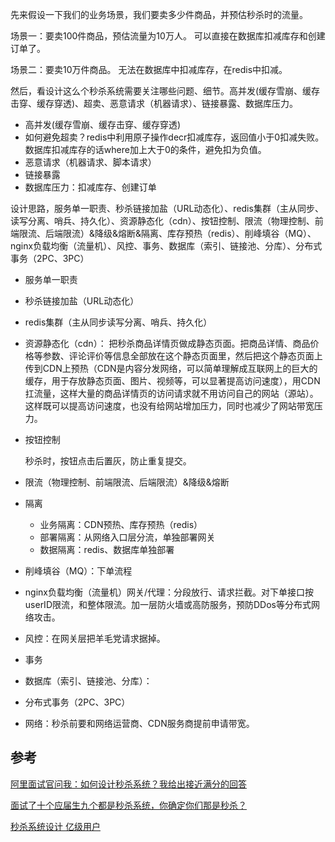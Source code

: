 先来假设一下我们的业务场景，我们要卖多少件商品，并预估秒杀时的流量。

场景一：要卖100件商品，预估流量为10万人。 可以直接在数据库扣减库存和创建订单了。

场景二：要卖10万件商品。  无法在数据库中扣减库存，在redis中扣减。



然后，看设计这么个秒杀系统需要关注哪些问题、细节。高并发(缓存雪崩、缓存击穿、缓存穿透)、超卖、恶意请求（机器请求）、链接暴露、数据库压力。

- 高并发(缓存雪崩、缓存击穿、缓存穿透)
- 如何避免超卖？redis中利用原子操作decr扣减库存，返回值小于0扣减失败。数据库扣减库存的话where加上大于0的条件，避免扣为负值。
- 恶意请求（机器请求、脚本请求）
- 链接暴露
- 数据库压力：扣减库存、创建订单



设计思路，服务单一职责、秒杀链接加盐（URL动态化）、redis集群（主从同步、读写分离、哨兵、持久化）、资源静态化（cdn）、按钮控制、限流（物理控制、前端限流、后端限流）&降级&熔断&隔离、库存预热（redis）、削峰填谷（MQ）、nginx负载均衡（流量机）、风控、事务、数据库（索引、链接池、分库）、分布式事务（2PC、3PC）



- 服务单一职责


- 秒杀链接加盐（URL动态化）


- redis集群（主从同步读写分离、哨兵、持久化）


- 资源静态化（cdn）：
  把秒杀商品详情页做成静态页面。把商品详情、商品价格等参数、评论评价等信息全部放在这个静态页面里，然后把这个静态页面上传到CDN上预热（CDN是内容分发网络，可以简单理解成互联网上的巨大的缓存，用于存放静态页面、图片、视频等，可以显著提高访问速度），用CDN扛流量，这样大量的商品详情页的访问请求就不用访问自己的网站（源站）。这样既可以提高访问速度，也没有给网站增加压力，同时也减少了网站带宽压力。

- 按钮控制

  秒杀时，按钮点击后置灰，防止重复提交。

- 限流（物理控制、前端限流、后端限流）&降级&熔断
- 隔离
  - 业务隔离：CDN预热、库存预热（redis）
  - 部署隔离：从网络入口层分流，单独部署网关
  - 数据隔离：redis、数据库单独部署

- 削峰填谷（MQ）：下单流程


- nginx负载均衡（流量机）网关/代理：分段放行、请求拦截。对下单接口按userID限流，和整体限流。加一层防火墙或高防服务，预防DDos等分布式网络攻击。


- 风控：在网关层把羊毛党请求据掉。


- 事务


- 数据库（索引、链接池、分库）：


- 分布式事务（2PC、3PC）
- 网络：秒杀前要和网络运营商、CDN服务商提前申请带宽。



## 参考

[阿里面试官问我：如何设计秒杀系统？我给出接近满分的回答](https://aobing.blog.csdn.net/article/details/103105780)

[面试了十个应届生九个都是秒杀系统，你确定你们那是秒杀？](https://aobing.blog.csdn.net/article/details/107833096)

[秒杀系统设计 亿级用户](https://mp.weixin.qq.com/s/Qh-wjqBKsXHVS57UzD3MYQ)